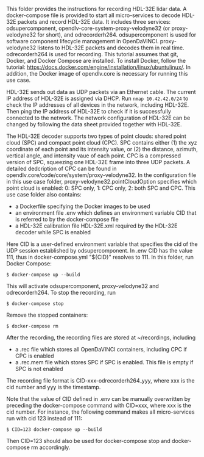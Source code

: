This folder provides the instructions for recording HDL-32E lidar data. A docker-compose file is provided to start all micro-services to decode HDL-32E packets and record HDL-32E data. It includes three services: odsupercomponent, opendlv-core-system-proxy-velodyne32 (or proxy-velodyne32 for short), and odrecorderh264. odsupercomponent is used for software component lifecycle management in OpenDaVINCI. proxy-velodyne32 listens to HDL-32E packets and decodes them in real time. odrecorderh264 is used for recording. This tutorial assumes that git, Docker, and Docker Compose are installed. To install Docker, follow the tutorial: https://docs.docker.com/engine/installation/linux/ubuntulinux/. In addition, the Docker image of opendlv.core is necessary for running this use case.

HDL-32E sends out data as UDP packets via an Ethernet cable. The current IP address of HDL-32E is assigned via DHCP. Run `nmap 10.42.42.0/24` to check the IP addresses of all devices in the network, including HDL-32E. Then ping the IP address of HDL-32E to check if it is successfully connected to the network. The network configuration of HDL-32E can be changed by following the data sheet provided together with HDL-32E.

The HDL-32E decoder supports two types of point clouds: shared point cloud (SPC) and compact point cloud (CPC). SPC contains either (1) the xyz coordinate of each point and its intensity value, or (2) the distance, azimuth, vertical angle, and intensity vaue of each point. CPC is a compressed version of SPC, squeezing one HDL-32E frame into three UDP packets. A detailed dedcription of CPC can be found in opendlv.core/code/core/system/proxy-velodyne32. In the configuration file in this use case folder, proxy-velodyne32.pointCloudOption specifies which point cloud is enabled: 0: SPC only, 1: CPC only, 2: both SPC and CPC. This use case folder also contains:

- a Dockerfile specifying the Docker images to be used
- an environment file .env which defines an environment variable CID that is referred to by the docker-compose file
- a HDL-32E calibration file HDL-32E.xml required by the HDL-32E decoder while SPC is enabled

Here CID is a user-defined environment variable that specifies the cid of the UDP session established by odsupercomponent. In .env CID has the value 111, thus in docker-compose.yml "${CID}" resolves to 111. In this folder, run Docker Compose:
    
    $ docker-compose up --build

This will activate odsupercomponent, proxy-velodyne32 and odrecorderh264. To stop the recording, run

    $ docker-compose stop
    
Remove the stopped containers:

    $ docker-compose rm
    
After the recording, the recording files are stored at ~/recordings, including

- a .rec file which stores all OpenDaVINCI containers, including CPC if CPC is enabled
- a .rec.mem file which stores SPC if SPC is enabled. This file is empty if SPC is not enabled

The recording file format is CID-xxx-odrecorderh264_yyy, where xxx is the cid number and yyy is the timestamp.
    
Note that the value of CID defined in .env can be manually overwritten by preceding the docker-compose command with CID=xxx, where xxx is the cid number. For instance, the following command makes all micro-services run with cid 123 instead of 111:

    $ CID=123 docker-compose up --build

Then CID=123 should also be used for docker-compose stop and docker-compose rm accordingly.

